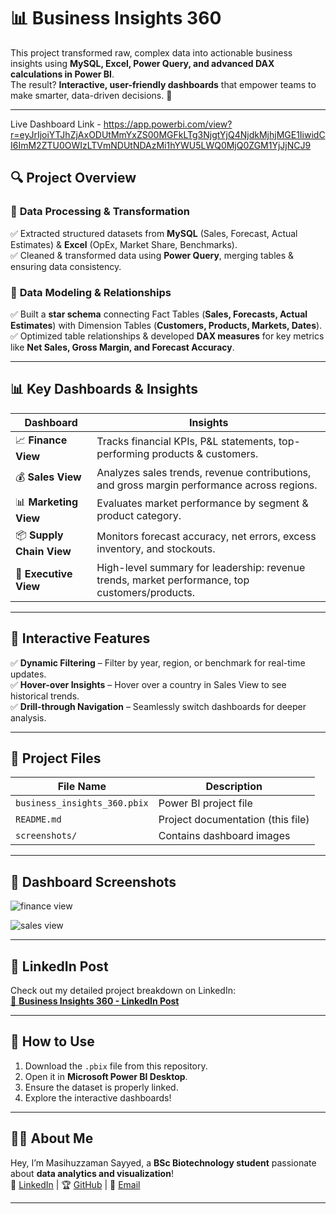 # 📊 Business Insights 360
This project transformed raw, complex data into actionable business insights using **MySQL, Excel, Power Query, and advanced DAX calculations in Power BI**.  
The result? **Interactive, user-friendly dashboards** that empower teams to make smarter, data-driven decisions. 🎯  

---
Live Dashboard Link - https://app.powerbi.com/view?r=eyJrIjoiYTJhZjAxODUtMmYxZS00MGFkLTg3NjgtYjQ4NjdkMjhjMGE1IiwidCI6ImM2ZTU0OWIzLTVmNDUtNDAzMi1hYWU5LWQ0MjQ0ZGM1YjJjNCJ9

## 🔍 **Project Overview**
### 🔹 **Data Processing & Transformation**
✅ Extracted structured datasets from **MySQL** (Sales, Forecast, Actual Estimates) & **Excel** (OpEx, Market Share, Benchmarks).  
✅ Cleaned & transformed data using **Power Query**, merging tables & ensuring data consistency.  

### 🔹 **Data Modeling & Relationships**
✅ Built a **star schema** connecting Fact Tables (**Sales, Forecasts, Actual Estimates**) with Dimension Tables (**Customers, Products, Markets, Dates**).  
✅ Optimized table relationships & developed **DAX measures** for key metrics like **Net Sales, Gross Margin, and Forecast Accuracy**.  

---

## 📊 **Key Dashboards & Insights**
| Dashboard          | Insights |
|-------------------|----------|
| 📈 **Finance View** | Tracks financial KPIs, P&L statements, top-performing products & customers. |
| 💰 **Sales View** | Analyzes sales trends, revenue contributions, and gross margin performance across regions. |
| 📊 **Marketing View** | Evaluates market performance by segment & product category. |
| 📦 **Supply Chain View** | Monitors forecast accuracy, net errors, excess inventory, and stockouts. |
| 🏢 **Executive View** | High-level summary for leadership: revenue trends, market performance, top customers/products. |

---

## 🎯 **Interactive Features**
✅ **Dynamic Filtering** – Filter by year, region, or benchmark for real-time updates.  
✅ **Hover-over Insights** – Hover over a country in Sales View to see historical trends.  
✅ **Drill-through Navigation** – Seamlessly switch dashboards for deeper analysis.  

---

## 📂 **Project Files**
| File Name                | Description |
|--------------------------|-------------|
| `business_insights_360.pbix` | Power BI project file |
| `README.md`              | Project documentation (this file) |
| `screenshots/`           | Contains dashboard images |

---

## 📸 **Dashboard Screenshots**

![finance view](https://github.com/user-attachments/assets/946e0e9d-8a8b-48a2-956f-dc0b9f11f8c0)

![sales view](https://github.com/user-attachments/assets/f4f75fa1-af67-4a4e-8063-a36fd506c214)

---

## 🔗 **LinkedIn Post**
Check out my detailed project breakdown on LinkedIn:  
[🔗 **Business Insights 360 - LinkedIn Post**](https://www.linkedin.com/posts/masihuzzamansayyed_powerbi-dataanalytics-businessintelligence-activity-7300244345738162176-ovPr?utm_source=share&utm_medium=member_desktop&rcm=ACoAAEuvomMBwZJ9Ks2zw-jAANd68uL6HzG0vcg)  

---

## 🚀 **How to Use**
1. Download the `.pbix` file from this repository.  
2. Open it in **Microsoft Power BI Desktop**.  
3. Ensure the dataset is properly linked.  
4. Explore the interactive dashboards!  

---

## 👨‍💻 **About Me**
Hey, I’m Masihuzzaman Sayyed, a **BSc Biotechnology student** passionate about **data analytics and visualization**!  
🔗 [LinkedIn]((https://www.linkedin.com/in/masihuzzamansayyed/)) | 🏆 [GitHub](github.com/MasihuzzamanSayyed/) | 📧 [Email](masisayyedofficial@gmail.com)  

---

